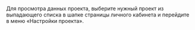 Для просмотра данных проекта, выберите нужный проект из выпадающего списка в шапке страницы личного кабинета и перейдите в меню «Настройки проекта».
